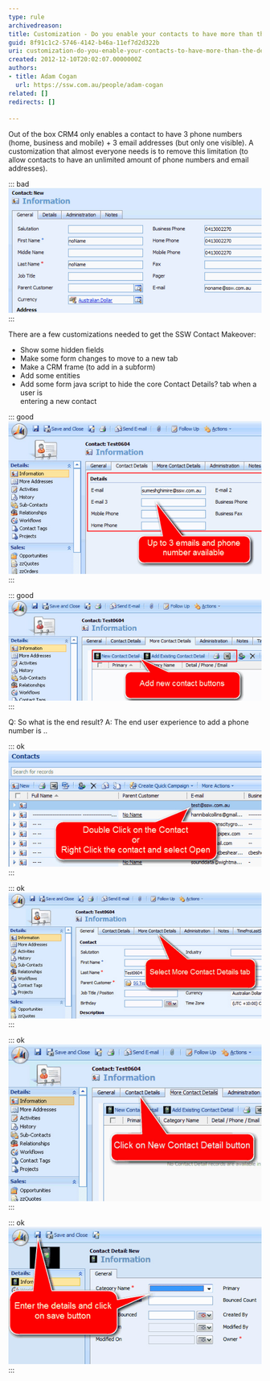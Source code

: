 ```yaml
---
type: rule
archivedreason: 
title: Customization - Do you enable your contacts to have more than the default 3 email addresses and phone numbers?
guid: 8f91c1c2-5746-4142-b46a-11ef7d2d322b
uri: customization-do-you-enable-your-contacts-to-have-more-than-the-default-3-email-addresses-and-phone-numbers
created: 2012-12-10T20:02:07.0000000Z
authors:
- title: Adam Cogan
  url: https://ssw.com.au/people/adam-cogan
related: []
redirects: []

---
```


Out of the box CRM4 only enables a contact to have 3 phone numbers (home, business and mobile) + 3 email addresses (but only one visible). A customization that almost everyone needs is to remove this limitation (to allow contacts to have an unlimited amount of phone numbers and email addresses). 
<!--endintro-->


::: bad  
![Figure: Bad example - Out of the box a contact can only have 3 phone numbers and               1 email address](contact1.jpg)  
:::

There are a few customizations needed to get the SSW Contact Makeover:

* Show some hidden fields
* Make some form changes to move to a new tab
* Make a CRM frame (to add in a subform)
* Add some entities
* Add some form java script to hide the core Contact Details? tab when a user is<br>            entering a new contact



::: good  
![Figure: Good example - Enable the hidden fields and move it to a new tab. And now               a Contact has 3 email addresses and phone numbers](contact3.jpg)  
:::


::: good  
![Figure: Good example - After adding an entity, you add a frame show the unlimited               contact details (phone, fax, email etc)](contact2.jpg)  
:::

Q: So what is the end result? 
A: The end user experience to add a phone number is ..


::: ok  
![Figure:  Step 1: Double-click the contact (or right-click the contact and               select Open) Open](contact4.jpg)  
:::


::: ok  
![Figure:  Step 2: Select the tab 'More Contact Details'](contact5.jpg)  
:::



::: ok  
![Figure:  Step 3: Click the button 'New Contact Detail'](contact6.jpg)  
:::


::: ok  
![Figure:  Step 4: Enter the details and click button 'Save and Close' (top               left)](contact7.jpg)  
:::
